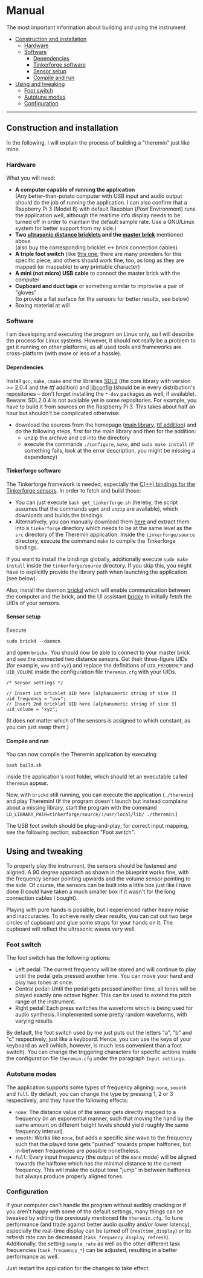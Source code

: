 # Manual

The most important information about building and using the instrument

* [Construction and installation](#construction-and-installation)
    * [Hardware](#hardware)
    * [Software](#software)
        * [Dependencies](#dependencies)
        * [Tinkerforge software](#tinkerforge-software)
        * [Sensor setup](#sensor-setup)
        * [Compile and run](#compile-and-run)
* [Using and tweaking](#using-and-tweaking)
    * [Foot switch](#foot-switch)
    * [Autotune modes](#autotune-modes)
    * [Configuration](#configuration)

***

## Construction and installation

In the following, I will explain the process of building a "theremin" just like mine.

### Hardware

What you will need:

* **A computer capable of running the application**  
(Any better-than-potato computer with USB input and audio output should do the job of running the application. I can also confirm that a Raspberry Pi 3 (Model B) with default Raspbian (_Pixel_ Environment) runs the application well, although the realtime info display needs to be turned off in order to maintain the default sample rate. Use a GNU/Linux system for better support from my side.)
* **Two [ultrasonic distance bricklets](https://www.tinkerforge.com/de/doc/Hardware/Bricklets/Distance_US.html#distance-us-bricklet) and the [master brick](https://www.tinkerforge.com/de/doc/Hardware/Bricks/Master_Brick.html)** mentioned above  
(also buy the corresponding bricklet ↔ brick connection cables)
* **A triple foot switch**
(like [this one](https://www.amazon.de/dp/B00WS2GZU2/ref=cm_sw_em_r_mt_dp_TK9GybS27T1YN); there are many providers for this specific piece, and others should work fine, too, as long as they are mapped (or mappable) to any printable character) 
* **A mini (not micro) USB cable** to connect the master brick with the computer
* **Cupboard and duct tape** or something similar to improvise a pair of "gloves"  
(to provide a flat surface for the sensors for better results, see below)
* Boxing material at will

### Software

I am developing and executing the program on Linux only, so I will describe the process for Linux systems. 
However, it should not really be a problem to get it running on other platforms, as all used tools and frameworks are cross-platform (with more or less of a hassle).

#### Dependencies

Install `gcc`, `make`, `cmake` and the libraries [SDL2](https://www.libsdl.org/) (the core library with version >= 2.0.4 and the _ttf_ addition) and [libconfig](http://www.hyperrealm.com/libconfig/) (should be in every distribution's repositories – don't forget installing the `*-dev` packages as well, if available).  
Beware: SDL2.0.4 is not available yet in some repositories. For example, you have to build it from sources on the Raspberry Pi 3. This takes about half an hour but shouldn't be complicated otherwise:
* download the sources from the homepage ([main library](https://www.libsdl.org/release/SDL2-2.0.5.zip), [ttf addition](https://www.libsdl.org/projects/SDL_ttf/release/SDL2_ttf-2.0.14.zip)) and do the following steps, first for the main library and then for the addition:
    * unzip the archive and cd into the directory 
    * execute the commands `./configure`, `make`, and `sudo make install` (if something fails, look at the error description, you might be missing a dependency)

#### Tinkerforge software
    
The Tinkerforge framework is needed, especially the [C(++) bindings for the Tinkerforge sensors](https://www.tinkerforge.com/de/doc/Software/API_Bindings_C.html).
In order to fetch and build those:
* You can just execute `bash get_tinkerforge.sh` (hereby, the script assumes that the commands `wget` and `unzip` are available), which downloads and builds the bindings. 
* Alternatively, you can manually download them [here](https://www.tinkerforge.com/en/doc/Downloads.html#downloads-bindings-examples) and extract them into a `tinkerforge` directory which needs to be at the same level as the `src` directory of the Theremin application. Inside the `tinkerforge/source` directory, execute the command `make` to compile the Tinkerforge bindings.

If you want to install the bindings globally, additionally execute `sudo make install` inside the `tinkerforge/source` directory. If you skip this, you might have to explicitly provide the library path when launching the application (see below).

Also, install the daemon [brickd](https://www.tinkerforge.com/en/doc/Software/Brickd.html#brickd) which will enable communication between the computer and the brick, and the UI assistant [brickv](https://www.tinkerforge.com/en/doc/Software/Brickv.html#brickv) to initially fetch the UIDs of your sensors.

#### Sensor setup

Execute

    sudo brickd --daemon

and open `brickv`. You should now be able to connect to your master brick and see the connected two distance sensors. Get their three-figure UIDs (for example, `uvw` and `xyz`) and replace the definitions of `UID_FREQUENCY` and `UID_VOLUME` inside the configuration file `theremin.cfg` with your UIDs.

    /* Sensor settings */

    // Insert 1st bricklet UID here [alphanumeric string of size 3]
    uid_frequency = "uvw"; 
    // Insert 2nd bricklet UID here [alphanumeric string of size 3]
    uid_volume = "xyz";

(It does not matter which of the sensors is assigned to which constant, as you can just swap them.)

#### Compile and run

You can now compile the Theremin application by executing

    bash build.sh

inside the application's root folder, which should let an executable called `theremin` appear.

Now, with `brickd` still running, you can execute the application (`./theremin`) and play Theremin! (If the program doesn't launch but instead complains about a missing library, start the program with the command `LD_LIBRARY_PATH=tinkerforge/source/:/usr/local/lib/ ./theremin`.) 

The USB foot switch should be plug-and-play; for correct input mapping, see the following section, subsection "Foot switch".

## Using and tweaking

To properly play the instrument, the sensors should be fastened and aligned. A 90 degree approach as shown in the blueprint works fine, with the frequency sensor pointing upwards and the volume sensor pointing to the side. Of course, the sensors can be built into a little box just like I have done (I could have taken a much smaller box if it wasn't for the long connection cables I bought).

Playing with pure hands is possible, but I experienced rather heavy noise and inaccuracies. To achieve really clear results, you can cut out two large circles of cupboard and glue some straps for your hands on it. The cupboard will reflect the ultrasonic waves very well.

### Foot switch

The foot switch has the following options:

* Left pedal: The current frequency will be stored and will continue to play until the pedal gets pressed another time. You can move your hand and play two tones at once.
* Central pedal: Until the pedal gets pressed another time, all tones will be played exactly one octave higher. This can be used to extend the pitch range of the instrument.
* Right pedal: Each press switches the waveform which is being used for audio synthesis. I implemented some pretty random waveforms, with varying results.

By default, the foot switch used by me just puts out the letters "a", "b" and "c" respectively, just like a keyboard. Hence, you can use the keys of your keyboard as well (which, however, is much less convenient than a foot switch). You can change the triggering characters for specific actions inside the configuration file `theremin.cfg` under the paragraph `Input settings`.

### Autotune modes

The application supports some types of frequency aligning: `none`, `smooth` and `full`. By default, you can change the type by pressing 1, 2 or 3 respectively, and they have the following effects:

* `none`: The distance value of the sensor gets directly mapped to a frequency (in an exponential manner, such that moving the hand by the same amount on different height levels should yield roughly the same frequency interval).
* `smooth`: Works like `none`, but adds a specific sine wave to the frequency such that the played tone gets "pushed" towards proper halftones, but in-between frequencies are possible nonetheless.
* `full`: Every input frequency (the output of the `none` mode) will be aligned towards the halftone which has the minimal distance to the current frequency. This will make the output tone "jump" in between halftones but always produce properly aligned tones.

### Configuration

If your computer can't handle the program without audibly cracking or if you aren't happy with some of the default settings, many things can be tweaked by editing the previously mentioned file `theremin.cfg`. To tune performance (and trade against better audio quality and/or lower latency), especially the real-time display can be turned off (`realtime_display`) or its refresh rate can be decreased (`task_frequency_display_refresh`). Additionally, the setting `sample_rate` as well as the other different task frequencies (`task_frequency_*`) can be adjusted, resulting in a better performance as well.

Just restart the application for the changes to take effect.
 
